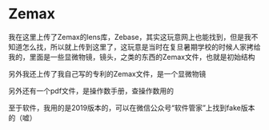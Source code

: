 # Zemax

我在这里上传了Zemax的lens库，Zebase，其实这玩意网上也能找到，但是我不知道怎么找，所以就上传到这里了，这玩意是当时在复旦暑期学校的时候人家拷给我的，里面是一些显微物镜，镜头，之类的东西的Zemax文件，也就是初始结构

另外我还上传了我自己写的专利的Zemax文件，是一个显微物镜

另外还有一个pdf文件，是操作数手册，查操作数用的

至于软件，我用的是2019版本的，可以在微信公众号“软件管家”上找到fake版本的（嘘）
